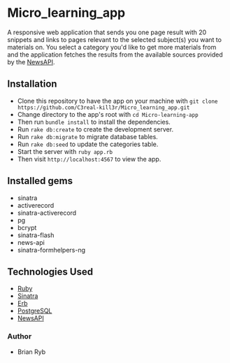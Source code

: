 # Micro_learning_app
A responsive web application that sends you one page result with 20 snippets and links to pages relevant to the selected subject(s) you want to materials on. You select a category you'd like to get more materials from and the application fetches the results from the available sources provided by the [NewsAPI](https://newsapi.org/).

## Installation
- Clone this repository to have the app on your machine with ```git clone https://github.com/C3real-kill3r/Micro_learning_app.git```
- Change directory to the app's root with ```cd Micro-learning-app```
- Then run ```bundle install```  to install the dependencies.
- Run ```rake db:create``` to create the development server.
- Run ```rake db:migrate``` to migrate database tables.
- Run ```rake db:seed``` to update the categories table.
- Start the server with ```ruby app.rb```
- Then visit ```http://localhost:4567``` to view the app.


## Installed gems
- sinatra
- activerecord
- sinatra-activerecord
- pg
- bcrypt
- sinatra-flash
- news-api
- sinatra-formhelpers-ng

## Technologies Used
* [Ruby](https://www.ruby-lang.org/en/)
* [Sinatra](http://sinatrarb.com//)
* [Erb](https://en.wikipedia.org/wiki/ERuby)
* [PostgreSQL](https://www.postgresql.org/)
* [NewsAPI](https://newsapi.org/)


### Author
* Brian Ryb
